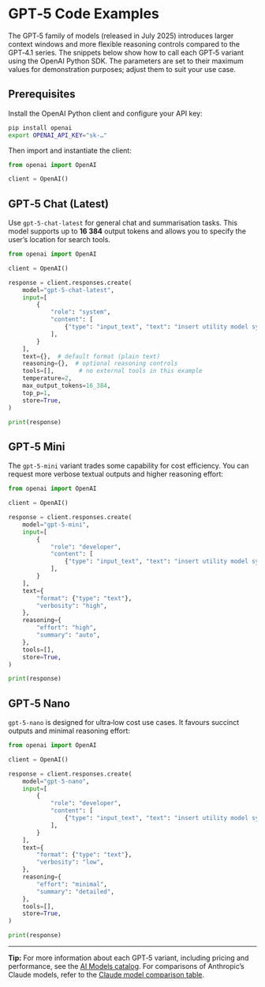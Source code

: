 # GPT‑5 Code Examples

The GPT‑5 family of models (released in July 2025) introduces larger context windows and more flexible reasoning controls compared to the GPT‑4.1 series.  The snippets below show how to call each GPT‑5 variant using the OpenAI Python SDK.  The parameters are set to their maximum values for demonstration purposes; adjust them to suit your use case.

## Prerequisites

Install the OpenAI Python client and configure your API key:

```bash
pip install openai
export OPENAI_API_KEY="sk-…"
```

Then import and instantiate the client:

```python
from openai import OpenAI

client = OpenAI()
```

## GPT‑5 Chat (Latest)

Use `gpt‑5‑chat‑latest` for general chat and summarisation tasks.  This model supports up to **16 384** output tokens and allows you to specify the user’s location for search tools.

```python
from openai import OpenAI

client = OpenAI()

response = client.responses.create(
    model="gpt-5-chat-latest",
    input=[
        {
            "role": "system",
            "content": [
                {"type": "input_text", "text": "insert utility model system prompt."}
            ],
        }
    ],
    text={},  # default format (plain text)
    reasoning={},  # optional reasoning controls
    tools=[],       # no external tools in this example
    temperature=2,
    max_output_tokens=16_384,
    top_p=1,
    store=True,
)

print(response)
```

## GPT‑5 Mini

The `gpt‑5‑mini` variant trades some capability for cost efficiency.  You can request more verbose textual outputs and higher reasoning effort:

```python
from openai import OpenAI

client = OpenAI()

response = client.responses.create(
    model="gpt-5-mini",
    input=[
        {
            "role": "developer",
            "content": [
                {"type": "input_text", "text": "insert utility model system prompt."}
            ],
        }
    ],
    text={
        "format": {"type": "text"},
        "verbosity": "high",
    },
    reasoning={
        "effort": "high",
        "summary": "auto",
    },
    tools=[],
    store=True,
)

print(response)
```

## GPT‑5 Nano

`gpt‑5‑nano` is designed for ultra‑low cost use cases.  It favours succinct outputs and minimal reasoning effort:

```python
from openai import OpenAI

client = OpenAI()

response = client.responses.create(
    model="gpt-5-nano",
    input=[
        {
            "role": "developer",
            "content": [
                {"type": "input_text", "text": "insert utility model system prompt."}
            ],
        }
    ],
    text={
        "format": {"type": "text"},
        "verbosity": "low",
    },
    reasoning={
        "effort": "minimal",
        "summary": "detailed",
    },
    tools=[],
    store=True,
)

print(response)
```

---

**Tip:**  For more information about each GPT‑5 variant, including pricing and performance, see the [AI Models catalog](./ai-models.md).  For comparisons of Anthropic’s Claude models, refer to the [Claude model comparison table](https://docs.anthropic.com/en/docs/about-claude/models/overview#model-comparison-table).
